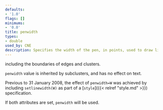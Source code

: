 ```yaml
---
defaults:
- '1.0'
flags: []
minimums:
- '0.0'
title: penwidth
types:
- double
used_by: CNE
description: Specifies the width of the pen, in points, used to draw lines and curves
---
```

including the boundaries of edges and clusters.

`penwidth` value is inherited by subclusters, and has no effect on text.

Previous to 31 January 2008, the effect of `penwidth=W` was achieved by
including `setlinewidth(W)` as part of a [`style`]({{< relref "style.md" >}}) specification.

If both attributes are set, `penwidth` will be used.
